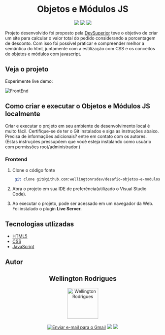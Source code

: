<h1 align="center">Objetos e Módulos JS</h1>

<p align='center'> 
    <img src="https://img.shields.io/badge/HTML5-E34F26?style=for-the-badge&logo=html5&logoColor=white"/>
    <img src="https://img.shields.io/badge/CSS3-1572B6?style=for-the-badge&logo=css3&logoColor=white">
    <img src="https://img.shields.io/badge/JavaScript-323330?style=for-the-badge&logo=javascript&logoColor=F7DF1E">
</p>

Projeto desenvolvido foi proposto pela [DevSuperior](https://devsuperior.com.br/) teve o objetivo de criar um site para calcular o valor total do pedido considerando a porcentagem de desconto.
Com isso foi possível praticar e compreender melhor a semântica do html, juntamente com a estilização com CSS e os conceitos de objetos e módulos com javascript. 

## Veja o projeto
Experimente live demo:

![FrontEnd](https://i.imgur.com/ALqX7RR.gif)


## Como criar e executar o Objetos e Módulos JS localmente

Criar e executar o projeto em seu ambiente de desenvolvimento local é muito fácil. Certifique-se de ter o Git instalados e siga as instruções abaixo. Precisa de informações adicionais? entre em contato com os autores.
(Estas instruções pressupõem que você esteja instalando como usuário com permissões root/administrador.)

### Frontend

1. Clone o código fonte

   ```bash
    git clone git@github.com:wellingtonrsdev/desafio-objetos-e-modulos-js.git
   ```

3. Abra o projeto em sua IDE de preferência(utilizado o Visual Studio Code).

4. Ao executar o projeto, pode ser acessado em um navegador da Web. Foi instalado o plugin **Live Server.**


## Tecnologias utlizadas

- [HTML5](https://developer.mozilla.org/en-US/docs/Glossary/HTML5)
- [CSS](https://developer.mozilla.org/en-US/docs/Web/CSS)
- [JavaScript](https://developer.mozilla.org/en-US/docs/Web/JavaScript)

## Autor

   <div align="center">
   <h2>Wellington Rodrigues</h2>
      <img src="https://avatars.githubusercontent.com/u/99605930?v=4" width="100px;" alt="Wellington Rodrigues">
   </div>
   </br>

   <div align="center">
   <a href="mailto:rodrigueswellington3@gmail.com"><img src="https://img.shields.io/badge/-Gmail-%23333?style=for-the-badge&logo=gmail&logoColor=white" alt="Enviar e-mail para o Gmail"></a>
  <a href="https://www.linkedin.com/in/wellington-rodrigues-rsdev" target="_blank"><img src="https://img.shields.io/badge/-LinkedIn-%230077B5?style=for-the-badge&logo=linkedin&logoColor=white" target="_blank"></a>
  <a href="https://www.dio.me/users/rodrigueswellington3" target="_blank"><img src="https://img.shields.io/badge/-Meu perfil na dio-%230077B5?style=for-the-badge&logo=dio&logoColor=white" target="_blank"></a>
</div>

